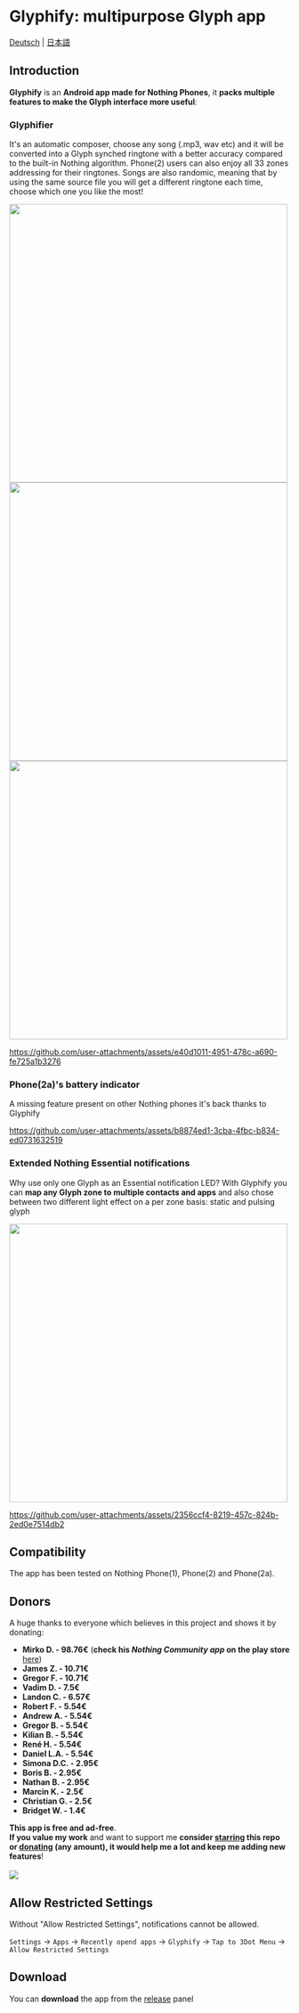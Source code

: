 # Glyphify: multipurpose Glyph app
[Deutsch](./README_DE.md) | [日本語](./README_JA.md)
## Introduction
**Glyphify** is an **Android app made for Nothing Phones**, it **packs multiple features to make the Glyph interface more useful**:

### Glyphifier
It's an automatic composer, choose any song (.mp3, wav etc) and it will be converted into a Glyph synched ringtone with a better accuracy compared to the built-in Nothing algorithm. Phone(2) users can also enjoy all 33 zones addressing for their ringtones. Songs are also randomic, meaning that by using the same source file you will get a different ringtone each time, choose which one you like the most!

<img src="https://github.com/user-attachments/assets/82a9f489-7ad8-4b62-b2b4-553003d9c253" height="500">
<img src="https://github.com/user-attachments/assets/6c6a1d89-f3b0-4d40-b2a8-59403ba72e1e" height="500">
<img src="https://github.com/user-attachments/assets/f236b849-a82f-4c6f-92a6-a43fd93650d3" height="500">

https://github.com/user-attachments/assets/e40d1011-4951-478c-a690-fe725a1b3276

### Phone(2a)'s battery indicator
A missing feature present on other Nothing phones it's back thanks to Glyphify

https://github.com/user-attachments/assets/b8874ed1-3cba-4fbc-b834-ed0731632519

### Extended Nothing Essential notifications
Why use only one Glyph as an Essential notification LED? With Glyphify you can **map any Glyph zone to multiple contacts and apps** and also chose between two different light effect on a per zone basis: static and pulsing glyph

<img src="https://github.com/user-attachments/assets/590fc34b-98b2-4324-a51e-1a8484d0b9aa" height="500">

https://github.com/user-attachments/assets/2356ccf4-8219-457c-824b-2ed0e7514db2

## Compatibility
The app has been tested on Nothing Phone(1), Phone(2) and Phone(2a).

## Donors

A huge thanks to everyone which believes in this project and shows it by donating:
- **Mirko D. - 98.76€** (**check his _Nothing Community app_ on the play store** [here](https://play.google.com/store/apps/details?id=com.nothing.news))
- **James Z. - 10.71€**
- **Gregor F. - 10.71€**
- **Vadim D. - 7.5€**
- **Landon C. - 6.57€**
- **Robert F. - 5.54€**
- **Andrew A. - 5.54€**
- **Gregor B. - 5.54€**
- **Kilian B. - 5.54€**
- **René H. - 5.54€**
- **Daniel L.A. - 5.54€**
- **Simona D.C. - 2.95€**
- **Boris B. - 2.95€**
- **Nathan B. - 2.95€**
- **Marcin K. - 2.5€**
- **Christian G. - 2.5€**
- **Bridget W. - 1.4€**


**This app is free and ad-free**.\
**If you value my work** and want to support me **consider <ins>starring</ins> this repo or <ins>donating</ins> (any amount), it would help me a lot and keep me adding new features**!
<br><br>
[![](https://www.paypalobjects.com/en_US/i/btn/btn_donateCC_LG.gif)](https://www.paypal.com/donate/?hosted_button_id=HJU8Y7F34Z6TL)

## Allow Restricted Settings
Without "Allow Restricted Settings", notifications cannot be allowed.

`Settings` -> `Apps` -> `Recently opend apps` -> `Glyphify` -> `Tap to 3Dot Menu` -> `Allow Restricted Settings`

## Download

You can **download** the app from the [release](https://github.com/Fr4nKB/Glyphify/releases/latest) panel
